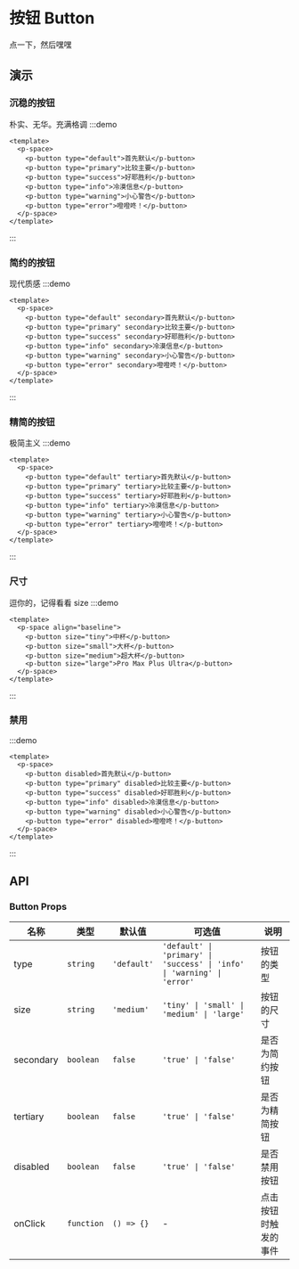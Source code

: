 # 按钮 Button
点一下，然后嘿嘿
## 演示
### 沉稳的按钮
朴实、无华。充满格调
:::demo
```vue
<template>
  <p-space>
    <p-button type="default">首先默认</p-button>
    <p-button type="primary">比较主要</p-button>
    <p-button type="success">好耶胜利</p-button>
    <p-button type="info">冷漠信息</p-button>
    <p-button type="warning">小心警告</p-button>
    <p-button type="error">噔噔咚！</p-button>
  </p-space>
</template>
```
:::

### 简约的按钮
现代质感
:::demo
```vue
<template>
  <p-space>
    <p-button type="default" secondary>首先默认</p-button>
    <p-button type="primary" secondary>比较主要</p-button>
    <p-button type="success" secondary>好耶胜利</p-button>
    <p-button type="info" secondary>冷漠信息</p-button>
    <p-button type="warning" secondary>小心警告</p-button>
    <p-button type="error" secondary>噔噔咚！</p-button>
  </p-space>
</template>
```
:::

### 精简的按钮
极简主义
:::demo
```vue
<template>
  <p-space>
    <p-button type="default" tertiary>首先默认</p-button>
    <p-button type="primary" tertiary>比较主要</p-button>
    <p-button type="success" tertiary>好耶胜利</p-button>
    <p-button type="info" tertiary>冷漠信息</p-button>
    <p-button type="warning" tertiary>小心警告</p-button>
    <p-button type="error" tertiary>噔噔咚！</p-button>
  </p-space>
</template>
```
:::

### 尺寸
逗你的，记得看看 size
:::demo
```vue
<template>
  <p-space align="baseline">
    <p-button size="tiny">中杯</p-button>
    <p-button size="small">大杯</p-button>
    <p-button size="medium">超大杯</p-button>
    <p-button size="large">Pro Max Plus Ultra</p-button>
  </p-space>
</template>
```
:::

### 禁用
:::demo
```vue
<template>
  <p-space>
    <p-button disabled>首先默认</p-button>
    <p-button type="primary" disabled>比较主要</p-button>
    <p-button type="success" disabled>好耶胜利</p-button>
    <p-button type="info" disabled>冷漠信息</p-button>
    <p-button type="warning" disabled>小心警告</p-button>
    <p-button type="error" disabled>噔噔咚！</p-button>
  </p-space>
</template>
```
:::

## API
### Button Props
| 名称 | 类型 | 默认值 | 可选值 | 说明 |
| --- | --- | --- | --- | --- |
| type | `string` | `'default'` | `'default' \| 'primary' \| 'success' \| 'info' \| 'warning' \| 'error'` | 按钮的类型 |
| size | `string` | `'medium'` | `'tiny' \| 'small' \| 'medium' \| 'large'` |按钮的尺寸 |
| secondary | `boolean` | `false` | `'true' \| 'false'` | 是否为简约按钮 |
| tertiary | `boolean` | `false` | `'true' \| 'false'` | 是否为精简按钮 |
| disabled | `boolean` | `false` | `'true' \| 'false'` | 是否禁用按钮 |
| onClick | `function` | `() => {}` | - | 点击按钮时触发的事件 |
